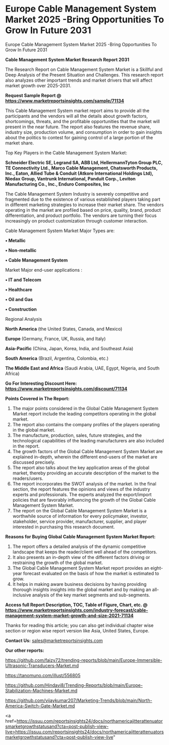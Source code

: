 # Europe Cable Management System Market 2025 -Bring Opportunities To Grow In Future 2031
Europe Cable Management System Market 2025 -Bring Opportunities To Grow In Future 2031

<strong>Cable Management System Market Research Report 2031</strong>

The Research Report on Cable Management System Market is a Skillful and Deep Analysis of the Present Situation and Challenges. This research report also analyzes other important trends and market drivers that will affect market growth over 2025-2031.

<strong>Request Sample Report @ <a href=https://www.marketreportsinsights.com/sample/71134>https://www.marketreportsinsights.com/sample/71134</a></strong>

This Cable Management System market report aims to provide all the participants and the vendors will all the details about growth factors, shortcomings, threats, and the profitable opportunities that the market will present in the near future. The report also features the revenue share, industry size, production volume, and consumption in order to gain insights about the politics to contest for gaining control of a large portion of the market share.

Top Key Players in the Cable Management System Market:

<strong>Schneider Electric SE, Legrand SA, ABB Ltd, HellermannTyton Group PLC, TE Connectivity Ltd., Marco Cable Management, Chatsworth Products, Inc., Eaton, Allied Tube & Conduit (Atkore International Holdings Ltd), Niedax Group, Vantrunk International, Panduit Corp., Leviton Manufacturing Co., Inc., Enduro Composites, Inc</strong>

The Cable Management System Industry is severely competitive and fragmented due to the existence of various established players taking part in different marketing strategies to increase their market share. The vendors operating in the market are profiled based on price, quality, brand, product differentiation, and product portfolio. The vendors are turning their focus increasingly on product customization through customer interaction.

Cable Management System Market Major Types are:

<strong>• Metallic

• Non-metallic

• Cable Management System</strong>

Market Major end-user applications :

<strong>• IT and Telecom

• Healthcare

• Oil and Gas

• Construction</strong>

Regional Analysis

</u><strong><b>North America</b></strong> (the United States, Canada, and Mexico)

<strong><b>Europe </b></strong>(Germany, France, UK, Russia, and Italy)

<strong><b>Asia-Pacific</b></strong> (China, Japan, Korea, India, and Southeast Asia)

<strong><b>South America</b></strong> (Brazil, Argentina, Colombia, etc.)

<strong><b>The Middle East and Africa</b></strong> (Saudi Arabia, UAE, Egypt, Nigeria, and South Africa)

<strong>Go For Interesting Discount Here: <a href=https://www.marketreportsinsights.com/discount/71134>https://www.marketreportsinsights.com/discount/71134</a></strong>

<strong>Points Covered in The Report:</strong>
<ol>
  <li>The major points considered in the Global Cable Management System Market report include the leading competitors operating in the global market.</li>
  <li>The report also contains the company profiles of the players operating in the global market.</li>
  <li>The manufacture, production, sales, future strategies, and the technological capabilities of the leading manufacturers are also included in the report.</li>
  <li>The growth factors of the Global Cable Management System Market are explained in-depth, wherein the different end-users of the market are discussed precisely.</li>
  <li>The report also talks about the key application areas of the global market, thereby providing an accurate description of the market to the readers/users.</li>
  <li>The report incorporates the SWOT analysis of the market. In the final section, the report features the opinions and views of the industry experts and professionals. The experts analyzed the export/import policies that are favorably influencing the growth of the Global Cable Management System Market.</li>
  <li>The report on the Global Cable Management System Market is a worthwhile source of information for every policymaker, investor, stakeholder, service provider, manufacturer, supplier, and player interested in purchasing this research document.</li>
</ol>
<strong>Reasons for Buying Global Cable Management System Market Report:</strong>

<ol>
  <li>The report offers a detailed analysis of the dynamic competitive landscape that keeps the reader/client well ahead of the competitors.</li>
  <li>It also presents an in-depth view of the different factors driving or restraining the growth of the global market.</li>
  <li>The Global Cable Management System Market report provides an eight-year forecast evaluated on the basis of how the market is estimated to grow.</li>
  <li>It helps in making aware business decisions by having providing thorough insights insights into the global market and by making an all-inclusive analysis of the key market segments and sub-segments.</li>
</ol>
<strong>Access full Report Description, TOC, Table of Figure, Chart, etc. @ <a href=https://www.marketreportsinsights.com/industry-forecast/cable-management-system-market-growth-and-size-2021-71134>https://www.marketreportsinsights.com/industry-forecast/cable-management-system-market-growth-and-size-2021-71134</a></strong>


Thanks for reading this article; you can also get individual chapter wise section or region wise report version like Asia, United States, Europe.

<strong>Contact Us:</strong>
sales@marketreportsinsights.com

<strong>Our other reports:</strong>

<a href=https://github.com/faizy72/trending-reports/blob/main/Europe-Immersible-Ultrasonic-Transducers-Market.md>https://github.com/faizy72/trending-reports/blob/main/Europe-Immersible-Ultrasonic-Transducers-Market.md</a>

<a href=https://tanomuno.com/illust/556805>https://tanomuno.com/illust/556805</a>

<a href=https://github.com/Hindavi8/Trending-Reports/blob/main/Europe-Stabilization-Machines-Market.md>https://github.com/Hindavi8/Trending-Reports/blob/main/Europe-Stabilization-Machines-Market.md</a>

<a href=https://github.com/vijaykumar207/Marketing-Trends/blob/main/North-America-Switch-Gate-Market.md>https://github.com/vijaykumar207/Marketing-Trends/blob/main/North-America-Switch-Gate-Market.md</a>

<a href=https://issuu.com/reportsinsights24/docs/northamericajitterattenuatorsmarketgrowthstatusand?cta=post-publish-view-live>https://issuu.com/reportsinsights24/docs/northamericajitterattenuatorsmarketgrowthstatusand?cta=post-publish-view-live</a>"
